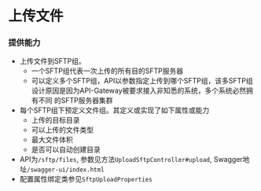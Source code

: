 # 上传文件
### 提供能力
* 上传文件到SFTP组。
    * 一个SFTP组代表一次上传的所有目的SFTP服务器
    * 可以定义多个SFTP组，API以参数指定上传到哪个SFTP组，该多SFTP组设计原因是因为API-Gateway被要求接入非知悉的系统，多个系统必然拥有不同
    的SFTP服务器集群
* 每个SFTP组下预定义文件组。其定义或实现了如下属性或能力
    * 上传的目标目录
    * 可以上传的文件类型
    * 最大文件体积
    * 是否可以自动创建目录
* API为`/sftp/files`, 参数见方法`UploadSftpController#upload`, Swagger地址`/swagger-ui/index.html`
* 配置属性绑定类参见`SftpUploadProperties`
    